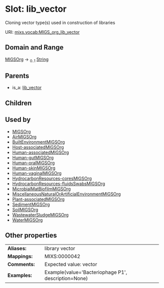 
# Slot: lib_vector


Cloning vector type(s) used in construction of libraries

URI: [mixs.vocab:MIGS_org_lib_vector](https://w3id.org/mixs/vocab/MIGS_org_lib_vector)


## Domain and Range

[MIGSOrg](MIGSOrg.md) &#8594;  <sub>0..1</sub> [String](types/String.md)

## Parents

 *  is_a: [lib_vector](lib_vector.md)

## Children


## Used by

 * [MIGSOrg](MIGSOrg.md)
 * [AirMIGSOrg](AirMIGSOrg.md)
 * [BuiltEnvironmentMIGSOrg](BuiltEnvironmentMIGSOrg.md)
 * [Host-associatedMIGSOrg](Host-associatedMIGSOrg.md)
 * [Human-associatedMIGSOrg](Human-associatedMIGSOrg.md)
 * [Human-gutMIGSOrg](Human-gutMIGSOrg.md)
 * [Human-oralMIGSOrg](Human-oralMIGSOrg.md)
 * [Human-skinMIGSOrg](Human-skinMIGSOrg.md)
 * [Human-vaginalMIGSOrg](Human-vaginalMIGSOrg.md)
 * [HydrocarbonResources-coresMIGSOrg](HydrocarbonResources-coresMIGSOrg.md)
 * [HydrocarbonResources-fluidsSwabsMIGSOrg](HydrocarbonResources-fluidsSwabsMIGSOrg.md)
 * [MicrobialMatBiofilmMIGSOrg](MicrobialMatBiofilmMIGSOrg.md)
 * [MiscellaneousNaturalOrArtificialEnvironmentMIGSOrg](MiscellaneousNaturalOrArtificialEnvironmentMIGSOrg.md)
 * [Plant-associatedMIGSOrg](Plant-associatedMIGSOrg.md)
 * [SedimentMIGSOrg](SedimentMIGSOrg.md)
 * [SoilMIGSOrg](SoilMIGSOrg.md)
 * [WastewaterSludgeMIGSOrg](WastewaterSludgeMIGSOrg.md)
 * [WaterMIGSOrg](WaterMIGSOrg.md)

## Other properties

|  |  |  |
| --- | --- | --- |
| **Aliases:** | | library vector |
| **Mappings:** | | MIXS:0000042 |
| **Comments:** | | Expected value: vector |
| **Examples:** | | Example(value='Bacteriophage P1', description=None) |

